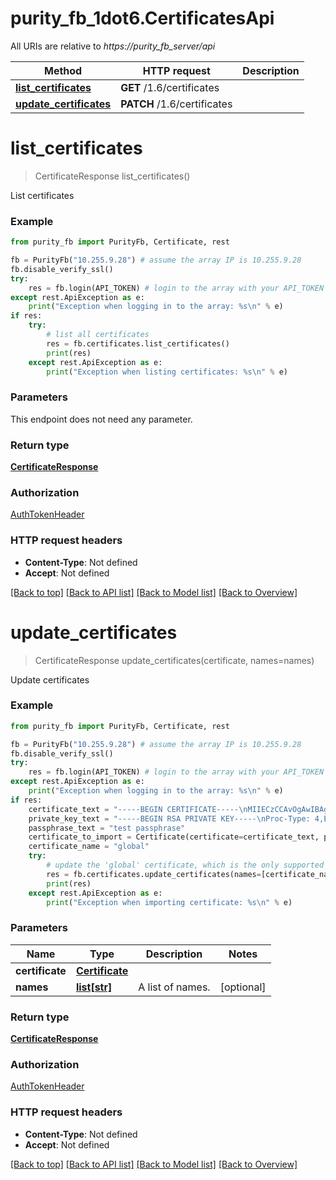# purity_fb_1dot6.CertificatesApi

All URIs are relative to *https://purity_fb_server/api*

Method | HTTP request | Description
------------- | ------------- | -------------
[**list_certificates**](CertificatesApi.md#list_certificates) | **GET** /1.6/certificates | 
[**update_certificates**](CertificatesApi.md#update_certificates) | **PATCH** /1.6/certificates | 


# **list_certificates**
> CertificateResponse list_certificates()



List certificates

### Example 
```python
from purity_fb import PurityFb, Certificate, rest

fb = PurityFb("10.255.9.28") # assume the array IP is 10.255.9.28
fb.disable_verify_ssl()
try:
    res = fb.login(API_TOKEN) # login to the array with your API_TOKEN
except rest.ApiException as e:
    print("Exception when logging in to the array: %s\n" % e)
if res:
    try:
        # list all certificates
        res = fb.certificates.list_certificates()
        print(res)
    except rest.ApiException as e:
        print("Exception when listing certificates: %s\n" % e)
```

### Parameters
This endpoint does not need any parameter.

### Return type

[**CertificateResponse**](CertificateResponse.md)

### Authorization

[AuthTokenHeader](index.md#AuthTokenHeader)

### HTTP request headers

 - **Content-Type**: Not defined
 - **Accept**: Not defined

[[Back to top]](#) [[Back to API list]](index.md#endpoint-properties) [[Back to Model list]](index.md#documentation-for-models) [[Back to Overview]](index.md)

# **update_certificates**
> CertificateResponse update_certificates(certificate, names=names)



Update certificates

### Example 
```python
from purity_fb import PurityFb, Certificate, rest

fb = PurityFb("10.255.9.28") # assume the array IP is 10.255.9.28
fb.disable_verify_ssl()
try:
    res = fb.login(API_TOKEN) # login to the array with your API_TOKEN
except rest.ApiException as e:
    print("Exception when logging in to the array: %s\n" % e)
if res:
    certificate_text = "-----BEGIN CERTIFICATE-----\nMIIECzCCAvOgAwIBAgIJAMhDKlzTyOVhMA0GCSqGSIb3DQEBCwUAMIGbMQswCQYD\nVQQGEwJVUzETMBEGA1UECAwKdGVzdCBzdGF0ZTEWMBQGA1UEBwwNdGVzdCBsb2Nh\nbGl0eTERMA8GA1UECgwIdGVzdCBvcmcxFjAUBgNVBAsMDXRlc3Qgb3JnIHVuaXQx\nGTAXBgNVBAMMEHRlc3QgY29tbW9uIG5hbWUxGTAXBgkqhkiG9w0BCQEWCnRlc3Qg\nZW1haWwwHhcNMTcwOTI4MjMzMTQ0WhcNMTgwOTI4MjMzMTQ0WjCBmzELMAkGA1UE\nBhMCVVMxEzARBgNVBAgMCnRlc3Qgc3RhdGUxFjAUBgNVBAcMDXRlc3QgbG9jYWxp\ndHkxETAPBgNVBAoMCHRlc3Qgb3JnMRYwFAYDVQQLDA10ZXN0IG9yZyB1bml0MRkw\nFwYDVQQDDBB0ZXN0IGNvbW1vbiBuYW1lMRkwFwYJKoZIhvcNAQkBFgp0ZXN0IGVt\nYWlsMIIBIjANBgkqhkiG9w0BAQEFAAOCAQ8AMIIBCgKCAQEAqPjnK29WG0cGs2yE\nb/ijAVGKm8wQdUz4ussOcwM/1sY8CEcpRkRUsvZqIkFa8REHqIyJQuOq/wfMPCNi\nukyi17QHMlGPYuMazuvTQkuxx1K9KTt7zBCxksY4yRC0vhjV5K4/8sREyikE3ayv\nWw5hpWKXd8MFCZkBLn3/WTFtC04c23HCSwXFAmHhVxM24Dser6L6pC1h0KlFnAMk\ncZElOlPgpszQOZ4SkInJFDFj/OQ1FaDG/iAp72sbaEoN0Wk+4X7heqLvcpWmqTP5\nBj7vgr38+MoW2UR7SBbhNkS/o7g956Gvy6jr1jH/8uZarFynkepoepZouiFtHkya\nxGWuxwIDAQABo1AwTjAdBgNVHQ4EFgQULg+8tirCkm7if3QpIU5BXkMm1n8wHwYD\nVR0jBBgwFoAULg+8tirCkm7if3QpIU5BXkMm1n8wDAYDVR0TBAUwAwEB/zANBgkq\nhkiG9w0BAQsFAAOCAQEAS4RuhNixyIORfH4gN4lK27FGc3j+8uKBMOhmnX426bSD\n2BxugqjC9c9oT+erCXawfD+V2v3JFuMZ73vUOpZvTe6+LlVaofjKQk/VlSXcKB/X\nt93ZaoWd23D4TFymWf1sGqvzX0JOKI2Ht6oSwdZexNY9DJKNRwZL+voX2UZDeCWL\n9YU8iJFgn6mMp7js1SoZnAPtCO6AEfpUjiiYrc0JWOALjFYZimJmpBPkZtH+XlZH\n4iwYmvt4veHIgoBl9/91SIYodZFFq9PqpxBa3VMxCdxQef8w7ZzYaZcbzEMG2zXu\n0MZx9MAOkpteQbyiW1riXh8cuPRRGM9kdGSJBO6EQQ==\n-----END CERTIFICATE-----\n"
    private_key_text = "-----BEGIN RSA PRIVATE KEY-----\nProc-Type: 4,ENCRYPTED\nDEK-Info: DES-EDE3-CBC,5DED2ABEC5BA5199\n\nWbkXqSysHD3Bv/1vRWFgUXL/FstoAhgdMo8iHwulbOKnxenhArXEM1W3w3DALPFv\nNaCx3phqUR1kF5beVnGqKvbBxZAZg7xml7MOMPWKrX8+IbNbZKM2ajddUuzu9Qo2\noAoI57bOUTq4JHDKtSIiO3R/2GaFsa0IxXxRAktnlDkNR1kG66pjTehmEKoQ82I/\nBWxZ5CJZOMVtUqlK7h/g4aa0XdGehosHH3AQLYjiLGYTQFt+wCG6nNnXkjNW2n6j\nmWloL8ALtB48BXnRY2La8jCD+lNLpzZZug8vFTCrLaUIJ55TlTVQLU5ixP7VGJAS\nwjnANs1su8IjMC1zft8ilnWTA+JyMQqnqQoitluKnKp6o87AHqZhj1aUw0iXFse9\nAu8H920mw01/3nfPU2kHw3SF+NAqO6R9beMpnTTfy9jT00IOhJ+4Ugpcq09IUTol\nfLVu6cWYgJG1xQQmftdM4/5d0kJQGN5aFOa+sn80PKfxky3HCqkgbYKCWVUHJ+b6\n3U+zrawNmS0v0OjwxVqzUWx6l5TukyhdXNNBWyZRklSrF0kY5IYJZZ64PCQP4Q1c\n52l841MEEW5dBxWLb/ljXjIHKfKBdxfic4NbwsG5rAZ9nYgxN+2/r+KpODbooiFp\n32I82a1TXGBtyQS1APXf+S2NMB1oGQEaF+BU4Drh3G/wCQTosSIhQsuB7CH+iD/A\nKkSntX9bw5WeFzsGm6QBL6FB6PLFF1lk2MRANQlTHvJOxj+Qvdg3TAMC14dQKUrM\nj+IcM9eux3PooSHDpwqy8x/KRUTPZBW2dVHK8BCSUpYZydcZII0x2+vtlmJCFrrv\noO6YtXudLxZLhax8+lAaZ/44CMuG4HC3uQpoJczL22tCYs/tpBaw7Hh8oGqsaLxW\ncBE9ZoZzbrqnM0buPxo8V+xuaaM3CZIjP6xbJ3Oa3XWNrYvQPQKP2FjgK+PlhELz\n6QiMbH3/G3czbxN8jALP6sQ/15LrqFxbQmGP8aAZLPz+PaypnJLBBSsEx0TrxFEM\nozTt1+yvPYEwOR5LLvBRS+sZvV5WBfJSqWFNUR/gMlpwhu6Qth0/hR0WsHmRkG1N\npvYRKIXX/i7b54fAPWVViGtmzSm4yQGIGi7ouPEnBeHhbqIYKwAbZUGl8WsQdZNF\n4iJsiljzXzrDvV9Cf23iuDBbYxLSd72Ie65eFdWWj7Pgm0eSNICTE+ekEfE9HIni\nI6Qgq9IEVVkUCiKl/YZRq0w8QsNyAsjOK3BgoeebOlOTS7xZuI4s6CArhpJwp4IZ\nLzyyrEzq7vnaWWOjE01SdW3gp2aZaDxtu3ftK/hPDp8Jsn5tDg1X5GUSXgIWW/GI\nkmPyktqUEvpZSqgDL6rPtR/jeHcrq+CFAvR0OF+AOs8doHiMV+Lzku2S5FiQLXad\nlWXAokFDXiTZpDI4dq15Vx3D4DXQQ9RLbFsTVFYTFIfH39WT71iN5HfXek8VnMi6\nnfU80KNKuKgkkSWkM4yMkY82H4uuPqXxI6eIs4sFpPHfWNDVlZ0dQR40SeySBT1H\nSUayDetFO6hE38QIqAAUs2gWRuv6WhNfMc6E+gAFx1hUhpR6EKzO/Q==\n-----END RSA PRIVATE KEY-----\n"
    passphrase_text = "test passphrase"
    certificate_to_import = Certificate(certificate=certificate_text, private_key=private_key_text, passphrase=passphrase_text)
    certificate_name = "global"
    try:
        # update the 'global' certificate, which is the only supported certificate at the momen
        res = fb.certificates.update_certificates(names=[certificate_name], certificate=certificate_to_import)
        print(res)
    except rest.ApiException as e:
        print("Exception when importing certificate: %s\n" % e)
```

### Parameters

Name | Type | Description  | Notes
------------- | ------------- | ------------- | -------------
 **certificate** | [**Certificate**](Certificate.md)|  | 
 **names** | [**list[str]**](str.md)| A list of names. | [optional] 

### Return type

[**CertificateResponse**](CertificateResponse.md)

### Authorization

[AuthTokenHeader](index.md#AuthTokenHeader)

### HTTP request headers

 - **Content-Type**: Not defined
 - **Accept**: Not defined

[[Back to top]](#) [[Back to API list]](index.md#endpoint-properties) [[Back to Model list]](index.md#documentation-for-models) [[Back to Overview]](index.md)

